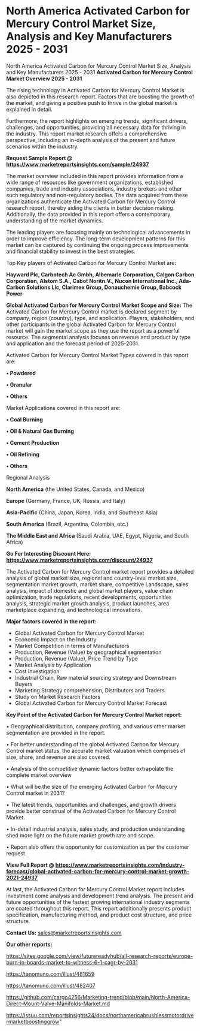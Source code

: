 # North America Activated Carbon for Mercury Control Market Size, Analysis and Key Manufacturers 2025 - 2031
North America Activated Carbon for Mercury Control Market Size, Analysis and Key Manufacturers 2025 - 2031
<Strong> Activated Carbon for Mercury Control Market Overview 2025 - 2031</strong>

The rising technology in Activated Carbon for Mercury Control Market is also depicted in this research report. Factors that are boosting the growth of the market, and giving a positive push to thrive in the global market is explained in detail.

Furthermore, the report highlights on emerging trends, significant drivers, challenges, and opportunities, providing all necessary data for thriving in the industry. This report market research offers a comprehensive perspective, including an in-depth analysis of the present and future scenarios within the industry.

<strong>Request Sample Report @ <a href=https://www.marketreportsinsights.com/sample/24937>https://www.marketreportsinsights.com/sample/24937</a></strong>

The market overview included in this report provides information from a wide range of resources like government organizations, established companies, trade and industry associations, industry brokers and other such regulatory and non-regulatory bodies. The data acquired from these organizations authenticate the Activated Carbon for Mercury Control research report, thereby aiding the clients in better decision making. Additionally, the data provided in this report offers a contemporary understanding of the market dynamics.

The leading players are focusing mainly on technological advancements in order to improve efficiency. The long-term development patterns for this market can be captured by continuing the ongoing process improvements and financial stability to invest in the best strategies.

Top Key players of Activated Carbon for Mercury Control Market are:

<strong>Hayward Plc, Carbotech Ac Gmbh, Albemarle Corporation, Calgon Carbon Corporation, Alstom S.A., Cabot Noritn.V., Nucon International Inc., Ada-Carbon Solutions Llc, Clarimex Group, Donauchemie Group, Babcock Power</strong>

<strong><b>Global Activated Carbon for Mercury Control Market Scope and Size:</b></strong>
The Activated Carbon for Mercury Control market is declared segment by company, region (country), type, and application. Players, stakeholders, and other participants in the global Activated Carbon for Mercury Control market will gain the market scope as they use the report as a powerful resource. The segmental analysis focuses on revenue and product by type and application and the forecast period of 2025-2031.

Activated Carbon for Mercury Control Market Types covered in this report are:

<strong>• Powdered

• Granular

• Others</strong>

Market Applications covered in this report are:

<strong>• Coal Burning

• Oil & Natural Gas Burning

• Cement Production

• Oil Refining

• Others</strong> 

Regional Analysis

<strong>North America</strong> (the United States, Canada, and Mexico)

<strong>Europe</strong> (Germany, France, UK, Russia, and Italy)

<strong>Asia-Pacific</strong> (China, Japan, Korea, India, and Southeast Asia)

<strong>South America</strong> (Brazil, Argentina, Colombia, etc.)

<strong>The Middle East and Africa</strong> (Saudi Arabia, UAE, Egypt, Nigeria, and South Africa)

<strong>Go For Interesting Discount Here: <a href=https://www.marketreportsinsights.com/discount/24937>https://www.marketreportsinsights.com/discount/24937</a></strong>

The Activated Carbon for Mercury Control market report provides a detailed analysis of global market size, regional and country-level market size, segmentation market growth, market share, competitive Landscape, sales analysis, impact of domestic and global market players, value chain optimization, trade regulations, recent developments, opportunities analysis, strategic market growth analysis, product launches, area marketplace expanding, and technological innovations.

<strong><b>Major factors covered in the report:</b></strong>
<ul>
  <li>Global Activated Carbon for Mercury Control Market </li>
  <li>Economic Impact on the Industry</li>
  <li>Market Competition in terms of Manufacturers</li>
  <li>Production, Revenue (Value) by geographical segmentation</li>
  <li>Production, Revenue (Value), Price Trend by Type</li>
  <li>Market Analysis by Application</li>
  <li>Cost Investigation</li>
  <li>Industrial Chain, Raw material sourcing strategy and Downstream Buyers</li>
  <li>Marketing Strategy comprehension, Distributors and Traders</li>
  <li>Study on Market Research Factors</li>
  <li>Global Activated Carbon for Mercury Control Market Forecast</li>
</ul>

<strong><b>Key Point of the Activated Carbon for Mercury Control Market report:</b></strong>

• Geographical distribution, company profiling, and various other market segmentation are provided in the report.

• For better understanding of the global Activated Carbon for Mercury Control market status, the accurate market valuation which comprises of size, share, and revenue are also covered.

• Analysis of the competitive dynamic factors better extrapolate the complete market overview

• What will be the size of the emerging Activated Carbon for Mercury Control market in 2031?

• The latest trends, opportunities and challenges, and growth drivers provide better construal of the Activated Carbon for Mercury Control Market.

• In-detail industrial analysis, sales study, and production understanding shed more light on the future market growth rate and scope.

• Report also offers the opportunity for customization as per the customer request.

<strong><b>View Full Report @ <a href=https://www.marketreportsinsights.com/industry-forecast/global-activated-carbon-for-mercury-control-market-growth-2021-24937>https://www.marketreportsinsights.com/industry-forecast/global-activated-carbon-for-mercury-control-market-growth-2021-24937</a></b></strong>


At last, the Activated Carbon for Mercury Control Market report includes investment come analysis and development trend analysis. The present and future opportunities of the fastest growing international industry segments are coated throughout this report. This report additionally presents product specification, manufacturing method, and product cost structure, and price structure.

<strong>Contact Us:</strong>
sales@marketreportsinsights.com

<strong>Our other reports:</strong>

<a href=https://sites.google.com/view/futurereadyhub/all-research-reports/europe-burn-in-boards-market-to-witness-6-1-cagr-by-2031>https://sites.google.com/view/futurereadyhub/all-research-reports/europe-burn-in-boards-market-to-witness-6-1-cagr-by-2031</a>

<a href=https://tanomuno.com/illust/481659>https://tanomuno.com/illust/481659</a>

<a href=https://tanomuno.com/illust/482407>https://tanomuno.com/illust/482407</a>

<a href=https://github.com/cargo4256/Marketing-trend/blob/main/North-America-Direct-Mount-Valve-Manifolds-Market.md>https://github.com/cargo4256/Marketing-trend/blob/main/North-America-Direct-Mount-Valve-Manifolds-Market.md</a>

<a href=https://issuu.com/reportsinsights24/docs/northamericabrushlessmotordrivermarketboostinggrow>https://issuu.com/reportsinsights24/docs/northamericabrushlessmotordrivermarketboostinggrow</a>"
